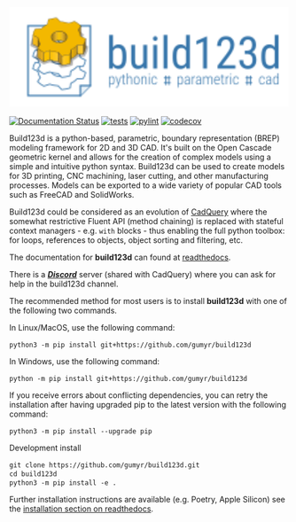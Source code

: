 <p align="center">
    <img width="640" alt="build123d logo" src="docs/assets/build123d_logo/logo-banner.svg">
</p>

[![Documentation Status](https://readthedocs.org/projects/build123d/badge/?version=latest)](https://build123d.readthedocs.io/en/latest/?badge=latest)
[![tests](https://github.com/gumyr/build123d/actions/workflows/test.yml/badge.svg)](https://github.com/gumyr/build123d/actions/workflows/test.yml)
[![pylint](https://github.com/gumyr/build123d/actions/workflows/lint.yml/badge.svg)](https://github.com/gumyr/build123d/actions/workflows/lint.yml)
[![codecov](https://codecov.io/gh/gumyr/build123d/branch/dev/graph/badge.svg)](https://codecov.io/gh/gumyr/build123d)

Build123d is a python-based, parametric, boundary representation (BREP) modeling framework for 2D and 3D CAD. It's built on the Open Cascade geometric kernel and allows for the creation of complex models using a simple and intuitive python syntax. Build123d can be used to create models for 3D printing, CNC machining, laser cutting, and other manufacturing processes.  Models can be exported to a wide variety of popular CAD tools such as FreeCAD and SolidWorks.

Build123d could be considered as an evolution of [CadQuery](https://cadquery.readthedocs.io/en/latest/index.html) where the somewhat restrictive Fluent API (method chaining) is replaced with stateful context managers - e.g. `with` blocks - thus enabling the full python toolbox: for loops, references to objects, object sorting and filtering, etc.

The documentation for **build123d** can found at [readthedocs](https://build123d.readthedocs.io/en/latest/index.html).

There is a [***Discord***](https://discord.com/invite/Bj9AQPsCfx) server (shared with CadQuery) where you can ask for help in the build123d channel.

The recommended method for most users is to install **build123d** with one of the following two commands.

In Linux/MacOS, use the following command:
```
python3 -m pip install git+https://github.com/gumyr/build123d
```
In Windows, use the following command:
```
python -m pip install git+https://github.com/gumyr/build123d
```
If you receive errors about conflicting dependencies, you can retry the installation after having upgraded pip to the latest version with the following command:
```
python3 -m pip install --upgrade pip
```

Development install
```
git clone https://github.com/gumyr/build123d.git
cd build123d
python3 -m pip install -e .
```

Further installation instructions are available (e.g. Poetry, Apple Silicon) see the [installation section on readthedocs](https://build123d.readthedocs.io/en/latest/installation.html).
